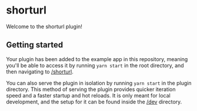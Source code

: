 # shorturl

Welcome to the shorturl plugin!

## Getting started

Your plugin has been added to the example app in this repository, meaning you'll be able to access it by running `yarn start` in the root directory, and then navigating to [/shorturl](http://localhost:3000/shorturl).

You can also serve the plugin in isolation by running `yarn start` in the plugin directory.
This method of serving the plugin provides quicker iteration speed and a faster startup and hot reloads.
It is only meant for local development, and the setup for it can be found inside the [/dev](./dev) directory.

